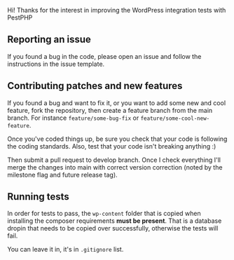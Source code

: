 Hi! Thanks for the interest in improving the WordPress integration tests with PestPHP

## Reporting an issue

If you found a bug in the code, please open an issue and follow the instructions in the issue template.

## Contributing patches and new features
If you found a bug and want to fix it, or you want to add some new and cool feature, fork the repository, then create a feature branch from the main branch. For instance `feature/some-bug-fix` or `feature/some-cool-new-feature`.

Once you've coded things up, be sure you check that your code is following the coding standards. Also, test that your code isn't breaking anything :)

Then submit a pull request to develop branch. Once I check everything I'll merge the changes into main with correct version correction (noted by the milestone flag and future release tag).

## Running tests

In order for tests to pass, the `wp-content` folder that is copied when installing the composer requirements **must be present**. That is a database dropin that needs to be copied over successfully, otherwise the tests will fail.

You can leave it in, it's in `.gitignore` list.
